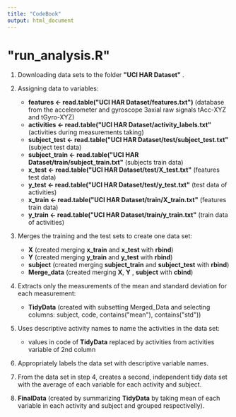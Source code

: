 ```yaml
---
title: "CodeBook"
output: html_document
---
```




# "run_analysis.R"

1. Downloading data sets to the folder __"UCI HAR Dataset"__ .

2. Assigning data to variables:

    - __features <- read.table("UCI HAR Dataset/features.txt")__     (database from the accelerometer and gyroscope 3axial raw signals tAcc-XYZ and tGyro-XYZ)
    - __activities <- read.table("UCI HAR Dataset/activity_labels.txt"__        (activities during measurements taking)
    - __subject_test <- read.table("UCI HAR Dataset/test/subject_test.txt"__        (subject test data)
    - __subject_train <- read.table("UCI HAR Dataset/train/subject_train.txt"__     (subjects train data)
    - __x_test <- read.table("UCI HAR Dataset/test/X_test.txt"__        (features test data)
    - __y_test <- read.table("UCI HAR Dataset/test/y_test.txt"__        (test data of activities)
    - __x_train <- read.table("UCI HAR Dataset/train/X_train.txt"__     (features train data)
    - __y_train <- read.table("UCI HAR Dataset/train/y_train.txt"__   (train data of activities)
    

3. Merges the training and the test sets to create one data set:

    - __X__     (created merging __x_train__ and __x_test__ with __rbind__)
    - __Y__     (created merging __y_train__ and __y_test__ with __rbind__)
    - __subject__       (created merging __subject_train__ and __subject_test__ with __rbind__)
    - __Merge_data__        (created merging __X__, __Y__ , __subject__ with __cbind__)

4. Extracts only the measurements of the mean and standard deviation for each measurement:

    - __TidyData__      (created with subsetting Merged_Data and selecting columns: subject, code,  contains("mean"), contains("std"))

5. Uses descriptive activity names to name the activities in the data set:

    - values in code of __TidyData__ replaced by activities from activities variable of 2nd column

6. Appropriately labels the data set with descriptive variable names.

7. From the data set in step 4, creates a second, independent tidy data set with the average of each variable for each activity and subject.

8.  __FinalData__     (created by summarizing __TidyData__ by taking mean of each variable in each activity and subject and grouped respectivelly).
